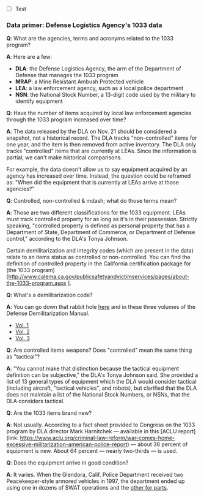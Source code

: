 * [ ] Test

### Data primer: Defense Logistics Agency's 1033 data

**Q**: What are the agencies, terms and acronyms related to the 1033 program?

**A**: Here are a few:

   * **DLA**: the Defense Logistics Agency, the arm of the Department of Defense that manages the 1033 program
   * **MRAP**: a Mine Resistant Ambush Protected vehicle
   * **LEA**: a law enforcement agency, such as a local police department
   * **NSN**: the National Stock Number, a 13-digit code used by the military to identify equipment
 
**Q**: Have the number of items acquired by local law enforcement agencies through the 1033 program increased over time?

**A**: The data released by the DLA on Nov. 21 should be considered a snapshot, not a historical record. The DLA tracks "non-controlled" items for one year, and the item is then removed from active inventory. The DLA only tracks "controlled" items that are currently at LEAs. Since the information is partial, we can't make historical comparisons.
 
For example, the data doesn't allow us to say equipment acquired by an agency has increased over time. Instead, the question could be reframed as: "When did the equipment that is currently at LEAs arrive at those agencies?"

**Q**: Controlled, non-controlled & mdash; what do those terms mean?

**A**: Those are two different classifications for the 1033 equipment. LEAs must track controlled property for as long as it's in their possession. Strictly speaking, "controlled property is defined as personal property that has a Department of State, Department of Commerce, or Department of Defense control," according to the DLA's Tonya Johnson.

Certain demilitarization and integrity codes (which are present in the data) relate to an items status as controlled or non-controlled. You can find the definition of controlled property in the California certification package for (the 1033 program)[http://www.calema.ca.gov/publicsafetyandvictimservices/pages/about-the-1033-program.aspx ].
 
**Q**: What's a demilitarization code?

**A**: You can go down that rabbit hole [here](http://www.dlis.dla.mil/demil/demil_codes.asp) and in these three volumes of the Defense Demilitarization Manual.

   * [Vol. 1](http://www.dtic.mil/whs/directives/corres/pdf/416028m_vol1.pdf)
   * [Vol. 2](http://www.dtic.mil/whs/directives/corres/pdf/416028m_vol2.pdf)
   * [Vol. 3](http://www.dtic.mil/whs/directives/corres/pdf/416028m_vol3.pdf)

**Q**: Are controlled items weapons? Does "controlled" mean the same thing as "tactical"?

**A**: "You cannot make that distinction because the tactical equipment definition can be subjective," the DLA's Tonya Johnson said. She provided a list of 13 general types of equipment which the DLA would consider tactical (including aircraft, "tactical vehicles", and robots), but clarified that the DLA does not maintain a list of the National Stock Numbers, or NSNs, that the DLA considers tactical.
 
**Q**: Are the 1033 items brand new?

**A**: Not usually. According to a fact sheet provided to Congress on the 1033 program by DLA director Mark Harnitchek &mdash; available in this [ACLU report](link: https://www.aclu.org/criminal-law-reform/war-comes-home-excessive-militarization-american-police-report) &mdash; about 36 percent of equipment is new. About 64 percent &mdash; nearly two-thirds &mdash; is used.
 
**Q**: Does the equipment arrive in good condition?

**A**: It varies. When the Glendora, Calif. Police Department received two Peacekeeper-style armored vehicles in 1997, the department ended up using one in dozens of SWAT operations and the [other for parts](http://www.scpr.org/news/2014/08/15/46015/michael-brown-congressman-wants-to-curb-military-s/).